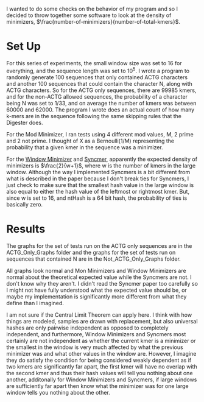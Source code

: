 I wanted to do some checks on the behavior of my program and so I decided to throw together some software to look at the density of minimizers, $\frac{number-of-minimizers}{number-of-total-kmers}$. <br>
# Set Up
For this series of experiments, the small window size was set to 16 for everything, and the sequence length was set to $10^5$. I wrote a program to randomly generate 100 sequences that only contained ACTG characters and another 100 sequences that could contain the character N, along with ACTG characters. So for the ACTG only sequences, there are 99985 kmers, and for the non-ACTG allowed sequences, the probability of a character being N was set to 1/33, and on average the number of kmers was between 60000 and 62000. The program I wrote does an actual count of how many k-mers are in the sequence following the same skipping rules that the Digester does. <br>

For the Mod Minimizer, I ran tests using 4 different mod values, M, 2 prime and 2 not prime. I thought of X as a Bernoulli(1/M) representing the probability that a given kmer in the sequence was a minimizer. <br>

For the [Window Minimizer](https://academic.oup.com/bioinformatics/article/33/14/i110/3953951) and [Syncmer](https://peerj.com/articles/10805/), apparently the expected density of minimizers is $\frac{2}{w+1}$, where w is the number of kmers in the large window. Although the way I implemented Syncmers is a bit different from what is described in the paper because I don't break ties for Syncmers, I just check to make sure that the smallest hash value in the large window is also equal to either the hash value of the leftmost or rightmost kmer. But, since w is set to 16, and ntHash is a 64 bit hash, the probability of ties is basically zero. <br>
# Results
The graphs for the set of tests run on the ACTG only sequences are in the ACTG_Only_Graphs folder and the graphs for the set of tests run on sequences that contained N are in the Not_ACTG_Only_Graphs folder. <br>

All graphs look normal and Mon Minimizers and Window Minimizers are normal about the theoretical expected value while the Syncmers are not. I don't know why they aren't. I didn't read the Syncmer paper too carefully so I might not have fully understood what the expected value should be, or maybe my implementation is significantly more different from what they define than I imagined. <br>

I am not sure if the Central Limit Theorem can apply here. I think with how things are modeled, samples are drawn with replacement, but also universal hashes are only pairwise independent as opposed to completely independent, and furthermore, Window Minimizers and Syncmers most certainly are not independent as whether the current kmer is a minimizer or the smallest in the window is very much affected by what the previous minimizer was and what other values in the window are. However, I imagine they do satisfy the condition for being considered weakly dependent as if two kmers are significantly far apart, the first kmer will have no overlap with the second kmer and thus their hash values will tell you nothing about one another, additonally for Window Minimizers and Syncmers, if large windows are sufficiently far apart then know what the minimizer was for one large window tells you nothing about the other. <br>
